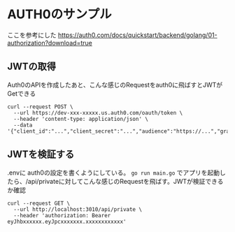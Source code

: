 # AUTH0のサンプル

ここを参考にした
https://auth0.com/docs/quickstart/backend/golang/01-authorization?download=true


## JWTの取得
Auth0のAPIを作成したあと、こんな感じのRequestをauth0に飛ばすとJWTがGetできる
```
curl --request POST \
  --url https://dev-xxx-xxxxx.us.auth0.com/oauth/token \
  --header 'content-type: application/json' \
  --data '{"client_id":"...","client_secret":"...","audience":"https://...","grant_type":"client_credentials"}'
```

## JWTを検証する
.envに auth0の設定を書くようにしている。
`go run main.go` 
でアプリを起動したら、/api/privateに対してこんな感じのRequestを飛ばす。JWTが検証できるか確認

```
curl --request GET \
  --url http://localhost:3010/api/private \
  --header 'authorization: Bearer eyJhbxxxxxx.eyJpcxxxxxxx.xxxxxxxxxxxx'
```